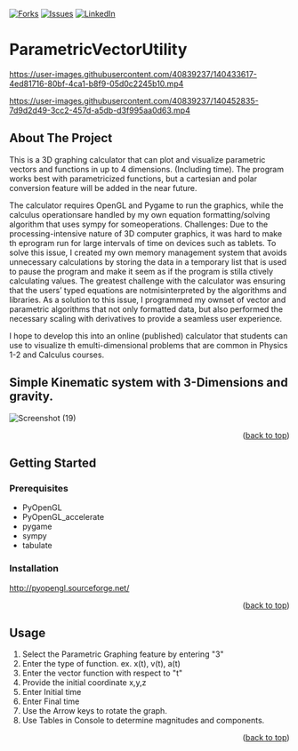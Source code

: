 <div id="top"></div>

[![Forks][forks-shield]][forks-url]
[![Issues][issues-shield]][issues-url]
[![LinkedIn][linkedin-shield]][linkedin-url]

# ParametricVectorUtility

https://user-images.githubusercontent.com/40839237/140433617-4ed81716-80bf-4ca1-b8f9-05d0c2245b10.mp4


https://user-images.githubusercontent.com/40839237/140452835-7d9d2d49-3cc2-457d-a5db-d3f995aa0d63.mp4


## About The Project


This is a 3D graphing calculator that can plot and visualize parametric vectors and functions in up to 4 dimensions. (Including time). The program works best with parametricized functions, but a cartesian and polar conversion feature will be added in the near future.

The calculator requires OpenGL and Pygame to run the graphics, while the calculus operationsare handled by my own equation formatting/solving algorithm that uses sympy for someoperations. 
Challenges: Due to the processing-intensive nature of 3D computer graphics, it was hard to make th eprogram run for large intervals of time on devices such as tablets. To solve this issue, I created my own memory management system that avoids unnecessary calculations by storing the data in a temporary list that is used to pause the program and make it seem as if the program is stilla ctively calculating values. The greatest challenge with the calculator was ensuring that the users’ typed equations are notmisinterpreted by the algorithms and libraries. As a solution to this issue, I programmed my ownset of vector and parametric algorithms that not only formatted data, but also performed the necessary scaling with derivatives to provide a seamless user experience.

I hope to develop this into an online (published)  calculator that students can use to visualize th emulti-dimensional problems that are common in Physics 1-2 and Calculus courses.
## Simple Kinematic system with 3-Dimensions and gravity.
![Screenshot (19)](https://user-images.githubusercontent.com/40839237/140453833-3eca0725-ebc0-4115-8e97-fab4ee3b5602.png)


<p align="right">(<a href="#top">back to top</a>)</p>

<!-- GETTING STARTED -->
## Getting Started

### Prerequisites

* PyOpenGL
* PyOpenGL_accelerate
* pygame
* sympy
* tabulate

### Installation

http://pyopengl.sourceforge.net/

<p align="right">(<a href="#top">back to top</a>)</p>

<!-- USAGE EXAMPLES -->
## Usage
1. Select the Parametric Graphing feature by entering "3"
2. Enter the type of function. ex.  x(t), v(t), a(t)
3. Enter the vector function with respect to "t"
4. Provide the initial coordinate   x,y,z
5. Enter Initial time
6. Enter Final time 
7. Use the Arrow keys to rotate the graph.
8. Use Tables in Console to determine magnitudes and components.

<p align="right">(<a href="#top">back to top</a>)</p>


<!-- MARKDOWN LINKS & IMAGES -->
<!-- https://www.markdownguide.org/basic-syntax/#reference-style-links -->
[contributors-shield]: https://img.shields.io/github/contributors/othneildrew/Best-README-Template.svg?style=for-the-badge
[contributors-url]: https://github.com/dahvid12/ParametricVectorOps/graphs/contributors
[forks-shield]: https://img.shields.io/github/forks/othneildrew/Best-README-Template.svg?style=for-the-badge
[forks-url]: https://github.com/dahvid12/ParametricVectorOps/forks
[issues-shield]: https://img.shields.io/github/issues/othneildrew/Best-README-Template.svg?style=for-the-badge
[issues-url]: https://github.com/dahvid12/ParametricVectorOps/issues
[linkedin-shield]: https://img.shields.io/badge/-LinkedIn-black.svg?style=for-the-badge&logo=linkedin&colorB=555
[linkedin-url]: https://www.linkedin.com/in/david-martinez-6785b11a2/
